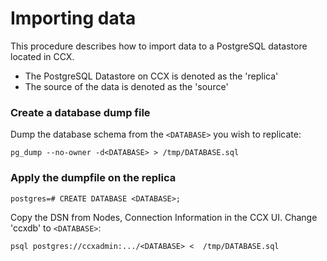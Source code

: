 # Importing data

This procedure describes how to import data to a PostgreSQL datastore located in CCX.
- The PostgreSQL Datastore on CCX is denoted as the 'replica'
- The source of the data is denoted as the 'source'

### Create a database dump file

Dump the database schema from the `<DATABASE>` you wish to replicate:

```
pg_dump --no-owner -d<DATABASE> > /tmp/DATABASE.sql
```

### Apply the dumpfile on the replica
```
postgres=# CREATE DATABASE <DATABASE>;
```

Copy the DSN from Nodes, Connection Information in the CCX UI.
Change 'ccxdb' to `<DATABASE>`:
```
psql postgres://ccxadmin:.../<DATABASE> <  /tmp/DATABASE.sql
```






